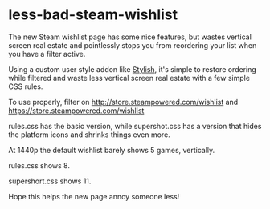 # less-bad-steam-wishlist

The new Steam wishlist page has some nice features, but wastes vertical screen real estate and pointlessly stops you from reordering your list when you have a filter active. 

Using a custom user style addon like [Stylish](https://addons.mozilla.org/en-US/firefox/addon/stylish/), it's simple to restore ordering while filtered and waste less vertical screen real estate with a few simple CSS rules. 

To use properly, filter on http://store.steampowered.com/wishlist and https://store.steampowered.com/wishlist

rules.css has the basic version, while supershot.css has a version that hides the platform icons and shrinks things even more. 

At 1440p the default wishlist barely shows 5 games, vertically. 

rules.css shows 8.

supershort.css shows 11. 


Hope this helps the new page annoy someone less! 